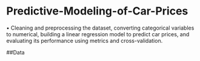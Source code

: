 # Predictive-Modeling-of-Car-Prices

• Cleaning and preprocessing the dataset, converting categorical variables to numerical, building a linear regression model
to predict car prices, and evaluating its performance using metrics and cross-validation.

##Data

